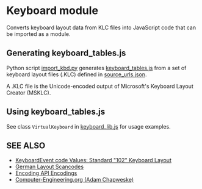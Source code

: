 # Keyboard module

Converts keyboard layout data from KLC files into JavaScript code that can be imported as a module.

## Generating keyboard_tables.js

Python script [import_kbd.py](import_kbd.py) generates [keyboard_tables.js](keyboard_tables.js) from a set of keyboard layout files (.KLC) defined in [source_urls.json](source_urls.json).

A .KLC file is the Unicode-encoded output of Microsoft's Keyboard Layout Creator (MSKLC).

## Using keyboard_tables.js

See class `VirtualKeyboard` in [keyboard_lib.js](keyboard_lib.js) for usage examples.

## SEE ALSO

- [KeyboardEvent code Values: Standard "102" Keyboard Layout](https://www.w3.org/TR/uievents-code/#keyboard-102)
- [German Layout Scancodes](https://kbdlayout.info/KBDGR/scancodes)
- [Encoding API Encodings](https://developer.mozilla.org/en-US/docs/Web/API/Encoding_API/Encodings)
- [Computer-Engineering.org (Adam Chapweske)](https://web.archive.org/web/20180302004814/https://computer-engineering.org/)
